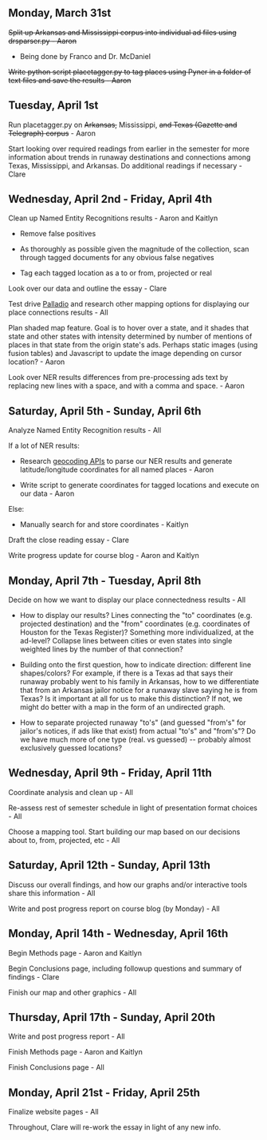 Monday, March 31st
-----------------
~~Split up Arkansas and Mississippi corpus into individual ad files using drsparser.py - Aaron~~
* Being done by Franco and Dr. McDaniel

~~Write python script placetagger.py to tag places using Pyner in a folder of text files and save the results - Aaron~~


Tuesday, April 1st
-----------------
Run placetagger.py on ~~Arkansas,~~ Mississippi, ~~and Texas (Gazette and Telegraph) corpus~~ - Aaron

Start looking over required readings from earlier in the semester for more information about trends in runaway destinations and connections among Texas, Mississippi, and Arkansas. Do additional readings if necessary - Clare


Wednesday, April 2nd - Friday, April 4th
--------------------------------------
Clean up Named Entity Recognitions results - Aaron and Kaitlyn

* Remove false positives

* As thoroughly as possible given the magnitude of the collection, scan through tagged documents for any obvious false negatives

* Tag each tagged location as a to or from, projected or real

Look over our data and outline the essay - Clare

Test drive [Palladio](http://palladio.designhumanities.org/) and research other mapping options for displaying our place connections results - All

Plan shaded map feature. Goal is to hover over a state, and it shades that state and other states with intensity determined by number of mentions of places in that state from the origin state's ads. Perhaps static images (using fusion tables) and Javascript to update the image depending on cursor location? - Aaron

Look over NER results differences from pre-processing ads text by replacing new lines with a space, and with a comma and space. - Aaron


Saturday, April 5th - Sunday, April 6th
--------------------------------------
Analyze Named Entity Recognition results - All

If a lot of NER results:

* Research [geocoding APIs](http://blog.programmableweb.com/2012/06/21/7-free-geocoding-apis-google-bing-yahoo-and-mapquest/) to parse our NER results and generate latitude/longitude coordinates for all named places - Aaron

* Write script to generate coordinates for tagged locations and execute on our data - Aaron

Else:

* Manually search for and store coordinates - Kaitlyn

Draft the close reading essay - Clare

Write progress update for course blog - Aaron and Kaitlyn


Monday, April 7th - Tuesday, April 8th
------------------------------------
Decide on how we want to display our place connectedness results - All

* How to display our results? Lines connecting the "to" coordinates (e.g. projected destination) and the "from" coordinates (e.g. coordinates of Houston for the Texas Register)? Something more individualized, at the ad-level? Collapse lines between cities or even states into single weighted lines by the number of that connection?

* Building onto the first question, how to indicate direction: different line shapes/colors? For example, if there is a Texas ad that says their runaway probably went to his family in Arkansas, how to we differentiate that from an Arkansas jailor notice for a runaway slave saying he is from Texas? Is it important at all for us to make this distinction? If not, we might do better with a map in the form of an undirected graph.

* How to separate projected runaway "to's" (and guessed "from's" for jailor's notices, if ads like that exist) from actual "to's" and "from's"? Do we have much more of one type (real. vs guessed) -- probably almost exclusively guessed locations?


Wednesday, April 9th - Friday, April 11th
---------------------------------------
Coordinate analysis and clean up - All

Re-assess rest of semester schedule in light of presentation format choices - All

Choose a mapping tool. Start building our map based on our decisions about to, from, projected, etc - All


Saturday, April 12th - Sunday, April 13th
------------------------------------------
Discuss our overall findings, and how our graphs and/or interactive tools share this information - All

Write and post progress report on course blog (by Monday) - All


Monday, April 14th - Wednesday, April 16th
----------------------------------------
Begin Methods page - Aaron and Kaitlyn

Begin Conclusions page, including followup questions and summary of findings - Clare

Finish our map and other graphics - All


Thursday, April 17th - Sunday, April 20th
--------------------------------------
Write and post progress report - All

Finish Methods page - Aaron and Kaitlyn

Finish Conclusions page - All


Monday, April 21st - Friday, April 25th
------------------------------------
Finalize website pages - All


Throughout, Clare will re-work the essay in light of any new info.
